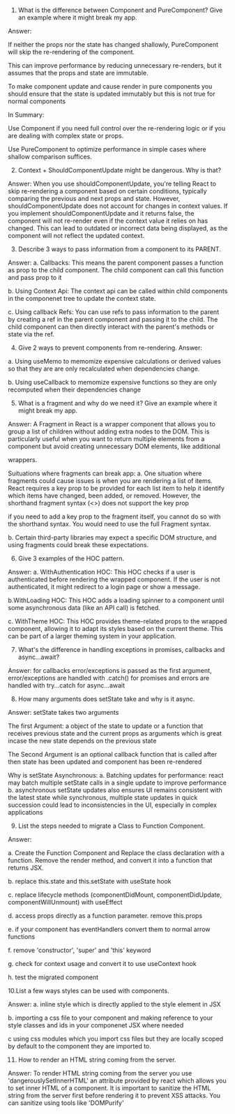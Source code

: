 
1. What is the difference between Component and PureComponent?
Give an example where it might break my app.

Answer: 

If neither the props nor the state has changed shallowly, PureComponent will skip the re-rendering of the component.

This can improve performance by reducing unnecessary re-renders, but it assumes that the props and state are immutable.

To make component update and cause render in pure components  you should ensure that the state is updated immutably but this is not true for normal components

In Summary:

Use Component if you need full control over the re-rendering logic or if you are dealing with complex state or props.

Use PureComponent to optimize performance in simple cases where shallow comparison suffices.



2. Context + ShouldComponentUpdate might be dangerous. Why is
that?

Answer:
When you use shouldComponentUpdate, you're telling React to skip re-rendering a component based on certain conditions, typically comparing the previous and next props and state. However, shouldComponentUpdate does not account for changes in context values. If you implement shouldComponentUpdate and it returns false, the component will not re-render even if the context value it relies on has changed. This can lead to outdated or incorrect data being displayed, as the component will not reflect the updated context.



3. Describe 3 ways to pass information from a component to its
PARENT.

Answer:
a. Callbacks: This means the parent component passes a function as prop to the child component. The child component can call this function and pass prop to it

b. Using Context Api: The context api can be called within child components in the componenet tree to update the context state.

c. Using callback Refs: You can use refs to pass information to the parent by creating a ref in the parent component and passing it to the child. The child component can then directly interact with the parent's methods or state via the ref.

4. Give 2 ways to prevent components from re-rendering.
Answer:

a. Using useMemo to memomize expensive calculations or derived values so that they are are only recalculated when dependencies change.

b. Using useCallback to memomize expensive functions so they are only recomputed when their dependencies change


5. What is a fragment and why do we need it? Give an example where it
might break my app.

Answer:
A Fragment in React is a wrapper component that allows you to group a list of children without adding extra nodes to the DOM. This is particularly useful when you want to return multiple elements from a component but avoid creating unnecessary DOM elements, like additional <div> wrappers.

Suituations where fragments can break app:
a. One situation where fragments could cause issues is when you are rendering a list of items. React requires a key prop to be provided for each list item to help it identify which items have changed, been added, or removed. However, the shorthand fragment syntax (<>) does not support the key prop

if you need to add a key prop to the fragment itself, you cannot do so with the shorthand syntax. You would need to use the full Fragment syntax.

b. Certain third-party libraries may expect a specific DOM structure, and using fragments could break these expectations.

6. Give 3 examples of the HOC pattern.

Answer:
a. WithAuthentication HOC: This HOC checks if a user is authenticated before rendering the wrapped component. If the user is not authenticated, it might redirect to a login page or show a message.

b.WithLoading HOC: This HOC adds a loading spinner to a component until some asynchronous data (like an API call) is fetched.

c. WithTheme HOC: This HOC provides theme-related props to the wrapped component, allowing it to adapt its styles based on the current theme. This can be part of a larger theming system in your application.

7. What's the difference in handling exceptions in promises,
callbacks and async...await?

Answer:
for callbacks error/exceptions is passed as the first argument, error/exceptions are handled with .catch() for promises and errors are handled with try...catch for async...await

8. How many arguments does setState take and why is it async.

Answer:
setState takes two arguments

The first Argument: a object of the state to update or a function that receives previous state and the current props as arguments which is great incase the new state depends on the previous state

The Second Argument is an optional callback function that is called after then state has been updated and component has been re-rendered

Why is setState Asynchronous:
a. Batching updates for performance: react may batch multiple setState calls in a single update to improve performance
b. asynchronous setState updates also ensures UI remains consistent with the latest state while synchronous, multiple state updates in quick succession could lead to inconsistencies in the UI, especially in complex applications

9. List the steps needed to migrate a Class to Function
Component.

Answer:

a. Create the Function Component and Replace the class declaration with a function. Remove the render method, and convert it into a function that returns JSX.

b. replace this.state and this.setState with useState hook

c. replace lifecycle methods (componentDidMount, componentDidUpdate, componentWillUnmount) with useEffect

d. access props directly as a function parameter. remove this.props

e. if your component has eventHandlers convert them to normal arrow functions

f. remove 'constructor', 'super' and 'this' keyword

g. check for context usage and convert it to use useContext hook

h. test the migrated component


10.List a few ways styles can be used with components.

Answer:
a. inline style which is directly applied to the style element in JSX

b. importing a css file to your component and making reference to your style classes and ids in your componenet JSX where needed

c using css modules which you import css files but they are locally scoped by default to the component they are imported to.


11. How to render an HTML string coming from the server.

Answer:
To render HTML string coming from the server you use 'dangerouslySetInnerHTML' an attribute provided by react which allows you to set inner HTML of a component. It is important to sanitize the HTML string from the server first before rendering it to prevent XSS attacks. You can sanitize using tools like 'DOMPurify'